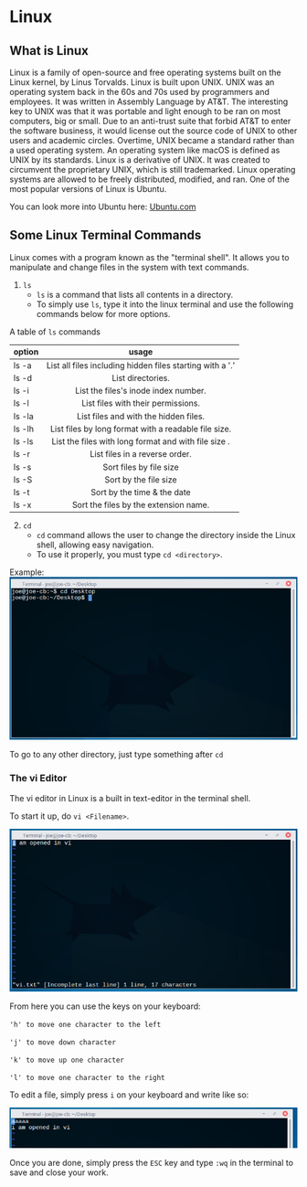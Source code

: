 # Linux 
## What is Linux
Linux is a family of open-source and free operating systems built on the Linux kernel, by Linus Torvalds. 
Linux is built upon UNIX.
UNIX was an operating system back in the 60s and 70s used by programmers and employees. It was written in Assembly Language by AT&T.
The interesting key to UNIX was that it was portable and light enough to be ran on most computers, big or small. 
Due to an anti-trust suite that forbid AT&T to enter the software business, it would license out the source code of UNIX to other users and academic circles.
Overtime, UNIX became a standard rather than a used operating system. An operating system like macOS is defined as UNIX by its standards.
Linux is a derivative of UNIX. It was created to circumvent the proprietary UNIX, which is still trademarked.
Linux operating systems are allowed to be freely distributed, modified, and ran. 
One of the most popular versions of Linux is Ubuntu. 

You can look more into Ubuntu here:  [Ubuntu.com](https://www.ubuntu.com/)

## Some Linux Terminal Commands
Linux comes with a program known as the "terminal shell".
It allows you to manipulate and change files in the system with text commands.

1. `ls`
    - `ls` is a command that lists all contents in a directory. 
    - To simply use `ls`, type it into the linux terminal and use the following commands below for more options.
    
   
  A table of `ls` commands
   
 | option       | usage          | 
 | ------------- |:-------------:|
 | ls -a      | List all files including hidden files starting with a '.' |
 | ls -d | List directories.      |
 | ls -i | List the files's inode index number.   |
 | ls -l | List files with their permissions.    |
 | ls -la | List files and with the hidden files.     |
 | ls -lh | List files by long format with a readable file size.     |
 | ls -ls | List the files with long format and with file size .   |
 | ls -r | List files in a reverse order.      |
 | ls -s | Sort files by file size     |
 | ls -S | Sort by the file size      |
 | ls -t | Sort by the time & the date      |
 | ls -x | Sort the files by the extension name.     |
 
 2. `cd`
    - `cd` command allows the user to change the directory inside the Linux shell, allowing easy navigation. 
    - To use it properly, you must type `cd <directory>`. 
    
Example:    
![cd desktop](/img/cdDesktop.png)

To go to any other directory, just type something after `cd`

### The vi Editor
The vi editor in Linux is a built in text-editor in the terminal shell. 

To start it up, do `vi <Filename>`. 


![opened file in vi](/img/viOpen.png)

From here you can use the keys on your keyboard:

`'h' to move one character to the left`

`'j' to move down character`

`'k' to move up one character`

`'l' to move one character to the right`


To edit a file, simply press `i` on your keyboard and write like so:

![edited file in vi](/img/viEdit.png)
  
Once you are done, simply press the `ESC` key and type `:wq` in the terminal to save and close your work.





     
  
 